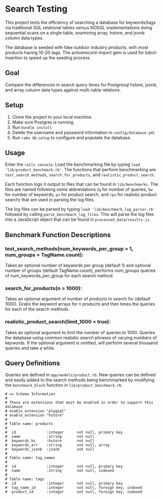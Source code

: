 # Search Testing

This project tests the efficiency of searching a database for keywords/tags via traditional SQL relational tables versus NOSQL implementations doing sequential scans on a single table, examining array, hstore, and jsonb column data types.

The database is seeded with fake outdoor industry products, with most products having 10-20 tags. The activerecord-import gem is used for batch insertion to speed up the seeding process.

## Goal

Compare the differences in search query times for Postgresql hstore, jsonb, and array column data types against multi-table relations.

## Setup

1. Clone the project to your local machine.
2. Make sure Postgres is running.
3. Run `bundle install`
4. Delete the username and password information in `config/database.yml`
5. Run  `rake db:setup` to configure and populate the database.  

## Usage
Enter the `rails console`. Load the benchmarking file by typing `load 'lib/product_benchmark.rb'`.  The functions that perform benchmarking are `test_search_methods`, `search_for_products`, and `realistic_product_search`.

Each function logs it output to files that can be found in `lib/benchmarks`. The files are named following some abbreviations (`q` for number of queries, `kw` for number of keywords, `ps` for product search, and `rps` for realistic product search) that are used in parsing the log files.

The log files can be parsed by typing `load 'lib/benchmark_log_parser.rb'` followed by calling `parse_benchmark_log_files`. This will parse the log files into a JavaScript object that can be found in `processed_data/results.js`.

## Benchmark Function Descriptions
### test_search_methods(num_keywords_per_group = 1, num_groups = TagName.count):
Takes an optional number of keywords per group (default 1) and optional number of groups (default TagName.count); performs num_groups queries of num_keywords_per_group for each search method.

### search_for_products(n = 1000):
Takes an optional argument of number of products to search for (default 1000).
Grabs the keyword arrays for n products and then times the queries for each of the search methods.

### realistic_product_search(limit_1000 = true):
Takes an optional argument to limit the number of queries to 1000.  Queries the database using common realistic search phrases of varying numbers of keywords.  If the optional argument is omitted, will perform several thousand queries and take a while.

## Query Definitions
Queries are defined in `app/models/product.rb`.  New queries can be defined and easily added to the search methods being benchmarked by modifying the `benchmark_block` function in `lib/product_benchmark.rb`.

```
# == Schema Information
#
# These are extensions that must be enabled in order to support this database
# enable_extension "plpgsql"
# enable_extension "hstore"
#
# Table name: products
#
#  id              :integer      not null, primary key
#  name            :string       not null
#  keywords_hs     :hstore       not null
#  keywords_arr    :string       not null, array
#  keywords_jsonb  :jsonb        not null
#
# Table name: tag_names
#
#  id              :integer      not null, primary key
#  name            :string       not null, indexed
#
# Table name: tags
#  id              :integer      not null, primary key
#  tag_name_id     :integer      not null, foreign key, indexed
#  product_id      :integer      not null, foreign key, indexed
```
